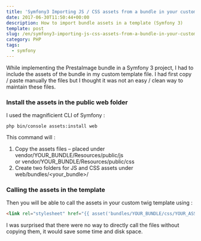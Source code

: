 ```yaml
---
title: 'Symfony3 Importing JS / CSS assets from a bundle in your custom templates'
date: 2017-06-30T11:50:44+00:00
description: How to import bundle assets in a template (Symfony 3)
template: post
slug: /en/symfony3-importing-js-css-assets-from-a-bundle-in-your-custom-templates/
category: PHP
tags:
  - symfony
---
```


While implementing the PrestaImage bundle in a Symfony 3 project, I had to include the assets of the bundle in my custom template file. I had first copy / paste manually the files but I thought it was not an easy / clean way to maintain these files.

### Install the assets in the public web folder

I used the magnificient CLI of Symfony :

```php bin/console assets:install web```

This command will :

1. Copy the assets files &#8211; placed under vendor/YOUR\_BUNDLE/Resources/public/js or vendor/YOUR\_BUNDLE/Resources/public/css
2. Create two folders for JS and CSS assets under web/bundles/<your_bundle>/

### Calling the assets in the template

Then you will be able to call the assets in your custom twig template using :

```html
<link rel="stylesheet" href="{{ asset('bundles/YOUR_BUNDLE/css/YOUR_ASSET_NAME.css') }}" />
```

I was surprised that there were no way to directly call the files without copying them, it would save some time and disk space.

